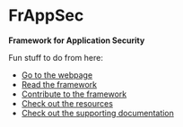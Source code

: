 # FrAppSec

**Framework for Application Security**

Fun stuff to do from here:
- [Go to the webpage](https://www.frappsec.org)
- [Read the framework](https://www.frappsec.org/FrAppSec/)
- [Contribute to the framework](https://github.com/frappsec/frappsec.github.io/FrAppSec.md)
- [Check out the resources](https://github.com/frappsec/frappsec.github.io/FrAppSec%20resources/)
- [Check out the supporting documentation](https://github.com/frappsec/frappsec.github.io/FrAppSec%20supporting%20documentation/)
